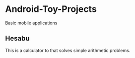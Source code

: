 # Android-Toy-Projects
Basic mobile applications

## Hesabu
This is a calculator to that solves simple arithmetic problems.
